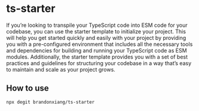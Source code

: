 # ts-starter

If you’re looking to transpile your TypeScript code into ESM code for your codebase, you can use the starter template to initialize your project. This will help you get started quickly and easily with your project by providing you with a pre-configured environment that includes all the necessary tools and dependencies for building and running your TypeScript code as ESM modules. Additionally, the starter template provides you with a set of best practices and guidelines for structuring your codebase in a way that’s easy to maintain and scale as your project grows.

## How to use

```bash
npx degit brandonxiang/ts-starter
```
